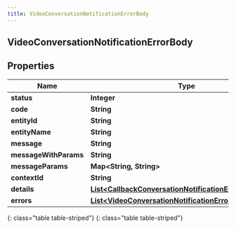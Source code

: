 ```yaml
---
title: VideoConversationNotificationErrorBody
---
```

## VideoConversationNotificationErrorBody


## Properties

| Name | Type | Description | Notes |
| ------------ | ------------- | ------------- | ------------- |
| **status** | **Integer** |  |  [optional] |
| **code** | **String** |  |  [optional] |
| **entityId** | **String** |  |  [optional] |
| **entityName** | **String** |  |  [optional] |
| **message** | **String** |  |  [optional] |
| **messageWithParams** | **String** |  |  [optional] |
| **messageParams** | **Map&lt;String, String&gt;** |  |  [optional] |
| **contextId** | **String** |  |  [optional] |
| **details** | [**List&lt;CallbackConversationNotificationErrorInfoDetails&gt;**](CallbackConversationNotificationErrorInfoDetails.html) |  |  [optional] |
| **errors** | [**List&lt;VideoConversationNotificationErrorBody&gt;**](VideoConversationNotificationErrorBody.html) |  |  [optional] |
{: class="table table-striped"}
{: class="table table-striped"}


